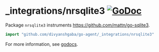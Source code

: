 # _integrations/nrsqlite3 [![GoDoc](https://godoc.org/github.com/divyanshgaba/go-agent/_integrations/nrsqlite3?status.svg)](https://godoc.org/github.com/divyanshgaba/go-agent/_integrations/nrsqlite3)

Package `nrsqlite3` instruments https://github.com/mattn/go-sqlite3.

```go
import "github.com/divyanshgaba/go-agent/_integrations/nrsqlite3"
```

For more information, see
[godocs](https://godoc.org/github.com/divyanshgaba/go-agent/_integrations/nrsqlite3).
